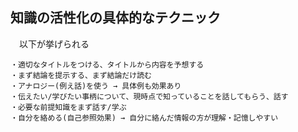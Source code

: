 ## 知識の活性化の具体的なテクニック
　以下が挙げられる
```
・適切なタイトルをつける、タイトルから内容を予想する
・まず結論を提示する、まず結論だけ読む
・アナロジー(例え話)を使う → 具体例も効果あり
・伝えたい/学びたい事柄について、現時点で知っていることを話してもらう、話す
・必要な前提知識をまず話す/学ぶ
・自分を絡める(自己参照効果) → 自分に絡んだ情報の方が理解・記憶しやすい
```
